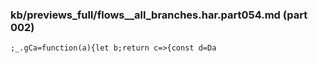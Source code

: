 ### kb/previews_full/flows__all_branches.har.part054.md (part 002)

```md
;_.gCa=function(a){let b;return c=>{const d=Da
```

```
